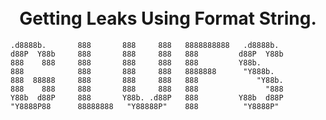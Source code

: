 <h1 align="center">
  <br>
    Getting Leaks Using Format String.  
</h1>


 ```
 .d8888b.       888       888     888   8888888888   .d8888b.  
d88P  Y88b     888       888     888   888         d88P  Y88b 
888    888     888       888     888   888         Y88b.      
888            888       888     888   8888888      "Y888b.   
888  88888     888       888     888   888             "Y88b. 
888    888     888       888     888   888               "888 
Y88b  d88P     888       Y88b. .d88P   888         Y88b  d88P 
 "Y8888P88      88888888   "Y88888P"    888          "Y8888P"                                                    
 ```                                          

           
